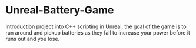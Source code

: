 # Unreal-Battery-Game
Introduction project into C++ scripting in Unreal, the goal of the game is to run around and pickup batteries as they fall to increase your power before it runs out and you lose.
